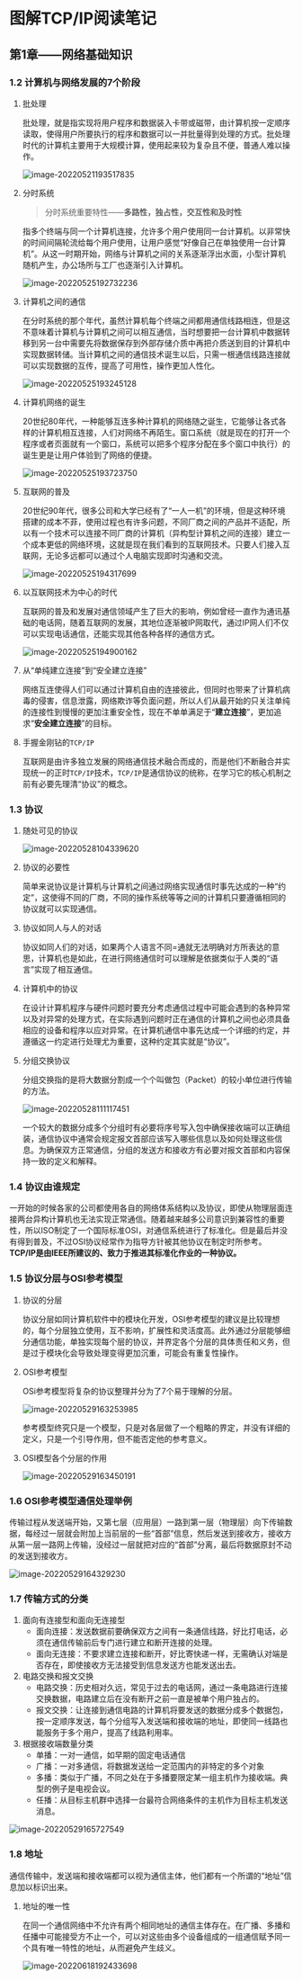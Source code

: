 # 图解TCP/IP阅读笔记

## 第1章——网络基础知识

### 1.2 计算机与网络发展的7个阶段

1. 批处理

   批处理，就是指实现将用户程序和数据装入卡带或磁带，由计算机按一定顺序读取，使得用户所要执行的程序和数据可以一并批量得到处理的方式。批处理时代的计算机主要用于大规模计算，使用起来较为复杂且不便，普通人难以操作。

   ![image-20220521193517835](https://typora-imagehost-1308499275.cos.ap-shanghai.myqcloud.com/2022-5/202205211935872.png)

2. 分时系统

   > 分时系统重要特性——**多路性，独占性，交互性和及时性**

   指多个终端与同一个计算机连接，允许多个用户使用同一台计算机。以非常快的时间间隔轮流给每个用户使用，让用户感觉“好像自己在单独使用一台计算机”。从这一时期开始，网络与计算机之间的关系逐渐浮出水面，小型计算机随机产生，办公场所与工厂也逐渐引入计算机。

   ![image-20220525192732236](https://typora-imagehost-1308499275.cos.ap-shanghai.myqcloud.com/2022-5/202205251927291.png)

3. 计算机之间的通信

   在分时系统的那个年代，虽然计算机每个终端之间都用通信线路相连，但是这不意味着计算机与计算机之间可以相互通信，当时想要把一台计算机中数据转移到另一台中需要先将数据保存到外部存储介质中再把介质送到目的计算机中实现数据转储。当计算机之间的通信技术诞生以后，只需一根通信线路连接就可以实现数据的互传，提高了可用性，操作更加人性化。

   ![image-20220525193245128](https://typora-imagehost-1308499275.cos.ap-shanghai.myqcloud.com/2022-5/202205251932171.png)

4. 计算机网络的诞生

   20世纪80年代，一种能够互连多种计算机的网络随之诞生，它能够让各式各样的计算机相互连接，人们对网络不再陌生。窗口系统（就是现在的打开一个程序或者页面就有一个窗口，系统可以把多个程序分配在多个窗口中执行）的诞生更是让用户体验到了网络的便捷。

   ![image-20220525193723750](https://typora-imagehost-1308499275.cos.ap-shanghai.myqcloud.com/2022-5/202205251937798.png)

5. 互联网的普及

   20世纪90年代，很多公司和大学已经有了“一人一机”的环境，但是这种环境搭建的成本不菲，使用过程也有许多问题，不同厂商之间的产品并不适配，所以有一个技术可以连接不同厂商的计算机（异构型计算机之间的连接）建立一个成本更低的网络环境，这就是现在我们看到的互联网技术。只要人们接入互联网，无论多远都可以通过个人电脑实现即时沟通和交流。

   ![image-20220525194317699](https://typora-imagehost-1308499275.cos.ap-shanghai.myqcloud.com/2022-5/202205251943750.png)

6. 以互联网技术为中心的时代

   互联网的普及和发展对通信领域产生了巨大的影响，例如曾经一直作为通讯基础的电话网，随着互联网的发展，其地位逐渐被IP网取代，通过IP网人们不仅可以实现电话通信，还能实现其他各种各样的通信方式。

   ![image-20220525194900162](https://typora-imagehost-1308499275.cos.ap-shanghai.myqcloud.com/2022-5/202205251949206.png)

7. 从“单纯建立连接”到“安全建立连接”

   网络互连使得人们可以通过计算机自由的连接彼此，但同时也带来了计算机病毒的侵害，信息泄露，网络欺诈等负面问题，所以人们从最开始的只关注单纯的连接性到慢慢的更加注重安全性，现在不单单满足于“**建立连接**”，更加追求“**安全建立连接**”的目标。

8. 手握金刚钻的`TCP/IP`

   互联网是由许多独立发展的网络通信技术融合而成的，而是他们不断融合并实现统一的正时`TCP/IP`技术，`TCP/IP`是通信协议的统称，在学习它的核心机制之前有必要先理清“协议”的概念。

### 1.3 协议

1. 随处可见的协议

   ![image-20220528104339620](https://typora-imagehost-1308499275.cos.ap-shanghai.myqcloud.com/2022-5/202205281043697.png)

2. 协议的必要性

   简单来说协议是计算机与计算机之间通过网络实现通信时事先达成的一种“约定”，这使得不同的厂商，不同的操作系统等等之间的计算机只要遵循相同的协议就可以实现通信。

3. 协议如同人与人的对话

   协议如同人们的对话，如果两个人语言不同=通就无法明确对方所表达的意思，计算机也是如此，在进行网络通信时可以理解是依据类似于人类的“语言”实现了相互通信。

4. 计算机中的协议

   在设计计算机程序与硬件问题时要充分考虑通信过程中可能会遇到的各种异常以及对异常的处理方式，在实际遇到问题时正在通信的计算机之间也必须具备相应的设备和程序以应对异常。在计算机通信中事先达成一个详细的约定，并遵循这一约定进行处理尤为重要，这种约定其实就是“协议”。

5. 分组交换协议

   分组交换指的是将大数据分割成一个个叫做包（Packet）的较小单位进行传输的方法。

   ![image-20220528111117451](https://typora-imagehost-1308499275.cos.ap-shanghai.myqcloud.com/2022-5/202205281111491.png)

   一个较大的数据分成多个分组时有必要将序号写入包中确保接收端可以正确组装，通信协议中通常会规定报文首部应该写入哪些信息以及如何处理这些信息。为确保双方正常通信，分组的发送方和接收方有必要对报文首部和内容保持一致的定义和解释。

### 1.4 协议由谁规定

一开始的时候各家的公司都使用各自的网络体系结构以及协议，即使从物理层面连接两台异构计算机也无法实现正常通信。随着越来越多公司意识到兼容性的重要性，所以ISO制定了一个国际标准OSI，对通信系统进行了标准化。但是最后并没有得到普及，不过OSI协议经常作为指导方针被其他协议在制定时所参考。**TCP/IP是由IEEE所建议的、致力于推进其标准化作业的一种协议。**

### 1.5 协议分层与OSI参考模型

1. 协议的分层

   协议分层如同计算机软件中的模块化开发，OSI参考模型的建议是比较理想的，每个分层独立使用，互不影响，扩展性和灵活度高。此外通过分层能够细分通信功能，单独实现每个层的协议，并界定各个分层的具体责任和义务，但是过于模块化会导致处理变得更加沉重，可能会有重复性操作。

2. OSI参考模型

   OSi参考模型将复杂的协议整理并分为了7个易于理解的分层。

   ![image-20220529163253985](https://typora-imagehost-1308499275.cos.ap-shanghai.myqcloud.com/2022-5/202205291632049.png)

   参考模型终究只是一个模型，只是对各层做了一个粗略的界定，并没有详细的定义，只是一个引导作用，但不能否定他的参考意义。

3. OSI模型各个分层的作用

   ![image-20220529163450191](https://typora-imagehost-1308499275.cos.ap-shanghai.myqcloud.com/2022-5/202205291634259.png)

### 1.6 OSI参考模型通信处理举例

传输过程从发送端开始，又第七层（应用层）一路到第一层（物理层）向下传输数据，每经过一层就会附加上当前层的一些“首部”信息，然后发送到接收方，接收方从第一层一路网上传输，没经过一层就把对应的“首部”分离，最后将数据原封不动的发送到接收方。

![image-20220529164329230](https://typora-imagehost-1308499275.cos.ap-shanghai.myqcloud.com/2022-5/202205291643276.png)

### 1.7 传输方式的分类

1. 面向有连接型和面向无连接型
   - 面向连接：发送数据前要确保双方之间有一条通信线路，好比打电话，必须在通信传输前后专门进行建立和断开连接的处理。
   - 面向无连接：不要求建立连接和断开，好比寄快递一样，无需确认对端是否存在，即使接收方无法接受到信息发送方也能发送出去。
2. 电路交换和报文交换
   - 电路交换：历史相对久远，常见于过去的电话网，通过一条电路进行连接交换数据，电路建立后在没有断开之前一直是被单个用户独占的。
   - 报文交换：让连接到通信电路的计算机将要发送的数据分成多个数据包，按一定顺序发送，每个分组写入发送端和接收端的地址，即使同一线路也能服务于多个用户，提高了线路利用率。
3. 根据接收端数量分类
   - 单播：一对一通信，如早期的固定电话通信
   - 广播：一对多通信，将数据发送给一定范围内的非特定的多个对象
   - 多播：类似于广播，不同之处在于多播要限定某一组主机作为接收端。典型的例子是电视会议。
   - 任播：从目标主机群中选择一台最符合网络条件的主机作为目标主机发送消息。

![image-20220529165727549](https://typora-imagehost-1308499275.cos.ap-shanghai.myqcloud.com/2022-5/202205291657616.png)

### 1.8 地址

通信传输中，发送端和接收端都可以视为通信主体，他们都有一个所谓的“地址”信息加以标识出来。

1. 地址的唯一性

   在同一个通信网络中不允许有两个相同地址的通信主体存在。在广播、多播和任播中可能接受方不止一个，可以对这些由多个设备组成的一组通信赋予同一个具有唯一特性的地址，从而避免产生歧义。

   ![image-20220618192433698](https://typora-imagehost-1308499275.cos.ap-shanghai.myqcloud.com/2022-5/202206181924762.png)

